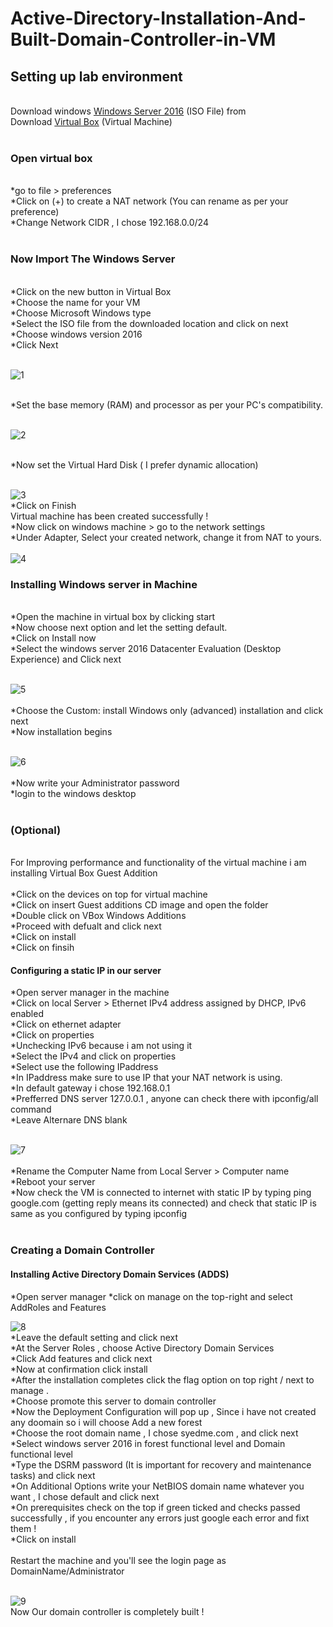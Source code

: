 # Active-Directory-Installation-And-Built-Domain-Controller-in-VM

<h2> Setting up lab environment</h2> <br>
  Download windows <a href="https://www.microsoft.com/en-us/evalcenter/download-windows-server-2016" target="_blank">Windows Server 2016</a>  (ISO File) from <br>
  Download <a href="https://www.virtualbox.org/wiki/Downloads" target="_blank">Virtual Box</a> (Virtual Machine) <br> 
  
  <br>
  
  <h3><b>Open virtual box</b></h3> <br>
    *go to file > preferences <br>
    *Click on (+) to create a NAT network (You can rename as per your preference) <br> 
    *Change Network CIDR , I chose 192.168.0.0/24 <br> 
    <br>
  <h3><b>Now Import The Windows Server</b></h3> <br>
    *Click on the new button in Virtual Box <br>
    *Choose the name for your VM <br>
    *Choose Microsoft Windows type <br>
    *Select the ISO file from the downloaded location and click on next <br>
    *Choose windows version 2016 <br>
    *Click Next  <br>
    <br>
    
![1](https://github.com/user-attachments/assets/9ee0d9ed-1211-491d-87b7-9ed0efee0e43)

<br>
    *Set the base memory (RAM) and processor as per your PC's compatibility.<br>
    <br>
    
![2](https://github.com/user-attachments/assets/3ff00bc7-ad3b-4c7d-8dc5-fbaf6980c7e3)

<br>
    *Now set the Virtual Hard Disk ( I prefer dynamic allocation) <br>
    <br>
    
![3](https://github.com/user-attachments/assets/accbfb2e-586c-45db-9275-746241b642d5)
<br>
    *Click on Finish <br>
  Virtual machine has been created successfully ! <br>
    *Now click on windows machine > go to the network settings <br>
    *Under Adapter, Select your created network, change it from NAT to yours. <br>
    <br>![4](https://github.com/user-attachments/assets/d0929fa3-449f-4291-aba0-3bbd39d9beb1)
    <br>
<h3><b>Installing Windows server in Machine</b></h3> <br>
    *Open the machine in virtual box by clicking start<br>
    *Now choose next option and let the setting default.<br>
    *Click on Install now<br>
    *Select the windows server 2016 Datacenter Evaluation (Desktop Experience) and Click next <br>
    <br>
    
![5](https://github.com/user-attachments/assets/bf48cb14-9071-4dea-a417-bb2efc97b53e) <br>
<br>
    *Choose the Custom: install Windows only (advanced) installation and click next <br>
    *Now installation begins <br>
    <br>
    
![6](https://github.com/user-attachments/assets/277bb9ca-0a81-49c0-9aaa-6e22e7ae3acd) <br>
<br>
    *Now write your Administrator password <br>
    *login to the windows desktop <br>
    <br>
  <h3><b>(Optional)</b></h3> <br>
    For Improving performance and functionality of the virtual machine i am installing Virtual Box Guest Addition <br>
    <br>
    *Click on the devices on top for virtual machine <br>
    *Click on insert Guest additions CD image and open the folder <br>
    *Double click on VBox Windows Additions <br>
    *Proceed with defualt and click next <br>
    *Click on install <br>
    *Click on finsih <br>
<h4><b>Configuring a static IP in our server</b></h4>
    *Open server manager in the machine <br>
    *Click on local Server > Ethernet IPv4 address assigned by DHCP, IPv6 enabled <br>
    *Click on ethernet adapter <br>
    *Click on properties <br>
    *Unchecking IPv6 because i am not using it <br>
    *Select the IPv4 and click on properties <br>
    *Select use the following IPaddress <br>
    *In IPaddress make sure to use IP that your NAT network is using.<br>
    *In default gateway i chose 192.168.0.1 <br>
    *Prefferred DNS server 127.0.0.1 , anyone can check there with ipconfig/all command <br>
    *Leave Alternare DNS blank <br>
    <br>
    
![7](https://github.com/user-attachments/assets/c753f11e-cefd-497a-b0e5-5e00a2444ba0) <br>
<br>
    *Rename the Computer Name from Local Server > Computer name <br>
    *Reboot your server <br>
    *Now check the VM is connected to internet with static IP by typing ping google.com (getting reply means its connected) and check that static IP is same as you configured by typing ipconfig <br>
    <br>
<h3><b>Creating a Domain Controller</b></h3>
    <h4><b>Installing Active Directory Domain Services (ADDS)</b></h4>
    *Open server manager
    *click on manage on the top-right and select AddRoles and Features <br>
    
![8](https://github.com/user-attachments/assets/93e52f1c-1208-4c36-8469-c58f00e2d31b)
<br>
    *Leave the default setting and click next <br>
    *At the Server Roles , choose Active Directory Domain Services <br>
    *Click Add features and click next <br>
    *Now at confirmation click install <br>
    *After the installation completes click the flag option on top right / next to manage . <br>
    *Choose promote this server to domain controller <br>
    *Now the Deployment Configuration will pop up , Since i have not created any doomain so i will choose Add a new forest <br>
    *Choose the root domain name , I chose syedme.com , and click next <br>
    *Select windows server 2016 in forest functional level and Domain functional level <br>
    *Type the DSRM password (It is important for recovery and maintenance tasks) and click next <br>
    *On Additional Options write your NetBIOS domain name whatever you want , I chose default and click next <br>
    *On prerequisites check on the top if green ticked and checks passed successfully , if you encounter any errors just google each error and fixt them ! <br>
    *Click on install <br>
    <br>
    Restart the machine and you'll see the login page as DomainName/Administrator <br>
    <br>
    
![9](https://github.com/user-attachments/assets/11221832-ef97-44c5-bbec-4718791a711c)
<br>
Now Our domain controller is completely built !

    


    
